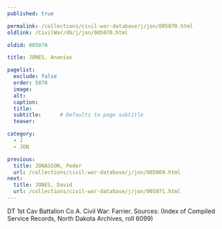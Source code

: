 ```yaml
---
published: true

permalink: /collections/civil-war-database/j/jon/005070.html
oldlink: /CivilWar/db/j/jon/005070.html

oldid: 005070

title: JONES, Ananias

pagelist:
  exclude: false
  order: 5070
  image: 
  alt:
  caption:
  title:
  subtitle:      # Defaults to page subtitle
  teaser:

category: 
  - J 
  - JON

previous:
  title: JONASSON, Peder
  url: /collections/civil-war-database/j/jon/005069.html  
next:
  title: JONES, David
  url: /collections/civil-war-database/j/jon/005071.html   
---
```

DT 1st Cav Battalion Co A. Civil War: Farrier. Sources: (Index of Compiled Service Records, North Dakota Archives, roll 6099)